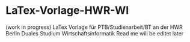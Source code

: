 # LaTex-Vorlage-HWR-WI
(work in progress) LaTex Vorlage für PTB/Studienarbeit/BT an der HWR Berlin Duales Studium Wirtschaftsinformatik
Read me will be editet later
